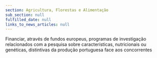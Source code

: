 ```yaml
---
section: Agricultura, Florestas e Alimentação
sub_section: null
fulfilled_date: null
links_to_news_articles: null
---
```


Financiar, através de fundos europeus, programas de investigação relacionados com a pesquisa sobre características, nutricionais ou genéticas, distintivas da produção portuguesa face aos concorrentes